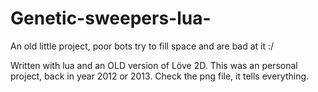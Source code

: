 # Genetic-sweepers-lua-
An old little project, poor bots try to fill space and are bad at it :/

Written with lua and an OLD version of Löve 2D.
This was an personal project, back in year 2012 or 2013.
Check the png file, it tells everything.
